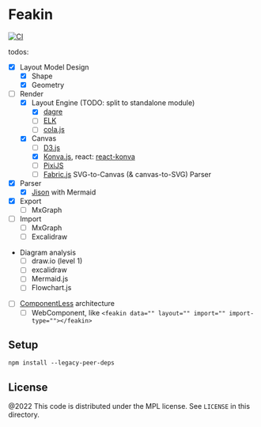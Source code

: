 # Feakin

[![CI](https://github.com/feakin/feakin/actions/workflows/ci.yml/badge.svg)](https://github.com/feakin/feakin/actions/workflows/ci.yml)

todos:

- [x] Layout Model Design
  - [x] Shape
  - [x] Geometry
- [ ] Render
  - [x] Layout Engine (TODO: split to standalone module)
    - [x] [dagre](https://github.com/dagrejs/dagre)
    - [ ] [ELK](https://github.com/kieler/elkjs)
    - [ ] [cola.js](https://ialab.it.monash.edu/webcola/)
  - [x] Canvas
    - [ ] [D3.js](https://github.com/d3/d3)
    - [x] [Konva.js](https://github.com/konvajs/konva), react: [react-konva](https://github.com/konvajs/react-konva)
    - [ ] [PixiJS](https://github.com/pixijs/pixijs)
    - [ ] [Fabric.js](https://github.com/fabricjs/fabric.js) SVG-to-Canvas (& canvas-to-SVG) Parser
- [x] Parser
  - [x] [Jison](https://github.com/zaach/jison) with Mermaid
- [x] Export
  - [ ] MxGraph
- [ ] Import
  - [ ] MxGraph
  - [ ] Excalidraw
- Diagram analysis
  - [ ] draw.io (level 1)
  - [ ] excalidraw
  - [ ] Mermaid.js
  - [ ] Flowchart.js
- [ ] [ComponentLess](https://componentless.com/) architecture
  - [ ] WebComponent, like `<feakin data="" layout="" import="" import-type=""></feakin>`

## Setup

```
npm install --legacy-peer-deps
```

## License

@2022 This code is distributed under the MPL license. See `LICENSE` in this directory.
